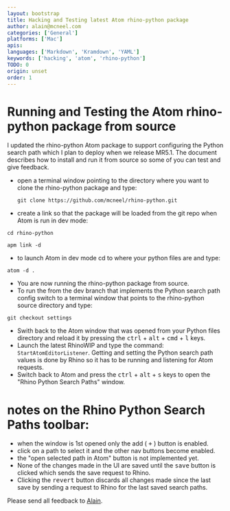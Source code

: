 ```yaml
---
layout: bootstrap
title: Hacking and Testing latest Atom rhino-python package
author: alain@mcneel.com
categories: ['General']
platforms: ['Mac']
apis:
languages: ['Markdown', 'Kramdown', 'YAML']
keywords: ['hacking', 'atom', 'rhino-python']
TODO: 0
origin: unset
order: 1
---
```


# Running and Testing the Atom rhino-python package from source

I updated the rhino-python Atom package to support configuring the Python search path which I plan to deploy when we release MR5.1.  The document describes how to install and run it from source so some of you can test and give feedback.  

  - open a terminal window pointing to the directory where you want to clone the rhino-python package and type:
    ```
    git clone https://github.com/mcneel/rhino-python.git
    ```
  - create a link so that the package will be loaded from the git repo when Atom is run in dev mode:
  ```
  cd rhino-python
  ```
  ```
  apm link -d
  ```
  - to launch Atom in dev mode cd to where your python files are and type:
  ```
  atom -d .
  ```
  - You are now running the rhino-python package from source.
  - To run the from the dev branch that implements the Python search path config switch to a terminal window that points to the rhino-python source directory and type:
  ```
  git checkout settings
  ```
  - Swith back to the Atom window that was opened from your Python files directory and reload it by pressing the <kbd>ctrl</kbd> + <kbd>alt</kbd> +
   <kbd>cmd</kbd> + <kbd>l</kbd> keys.
  - Launch the latest RhinoWIP and type the command: `StartAtomEditorListener`.  Getting and setting the Python search path values is done by Rhino so it has to be running and listening for Atom requests.
  - Switch back to Atom and press the <kbd>ctrl</kbd> + <kbd>alt</kbd> + <kbd>s</kbd> keys to open the "Rhino Python Search Paths" window.

# notes on the Rhino Python Search Paths toolbar:
  - when the window is 1st opened only the add ( <kbd>+</kbd> ) button is enabled.
  - click on a path to select it and the other nav buttons become enabled.
  - the "open selected path in Atom" button is not implemented yet.
  - None of the changes made in the UI are saved until the <kbd>save</kbd> button is clicked which sends the save request to Rhino.
  - Clicking the <kbd>revert</kbd> button discards all changes made since the last save by sending a request to Rhino for the last saved search paths.

Please send all feedback to [Alain](mailto:alain@mcneel.com).
